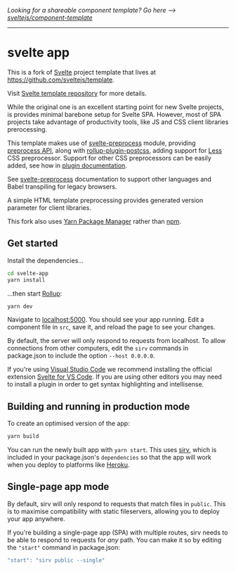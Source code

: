 *Looking for a shareable component template? Go here --> [sveltejs/component-template](https://github.com/sveltejs/component-template)*

---

# svelte app

This is a fork of [Svelte](https://svelte.dev) project template that lives at https://github.com/sveltejs/template.


Visit [Svelte template repository](https://github.com/sveltejs/template) for more details.

While the original one is an excellent starting point for new Svelte projects, is provides minimal barebone setup for Svelte SPA. However, most of SPA projects take advantage of productivity tools, like JS and CSS client libraries prerocessing.

This template makes use of [svelte-preprocess](https://github.com/sveltejs/svelte-preprocess) module, providing [preprocess API](https://svelte.dev/docs#svelte_preprocess), along with [rollup-plugin-postcss](https://github.com/egoist/rollup-plugin-postcss), adding support for [Less](http://lesscss.org/) CSS preprocessor. Support for other CSS preprocessors can be easily added, see how in [plugin documentation](https://www.npmjs.com/package/rollup-plugin-postcss).

See [svelte-preprocess](https://www.npmjs.com/package/svelte-preprocess) documentation to support other languages and Babel transpiling for legacy browsers.

A simple HTML template preprocessing provides generated version parameter for client libraries.

This fork also uses [Yarn Package Manager](https://yarnpkg.com/) rather than [npm](https://www.npmjs.com/).


## Get started

Install the dependencies...

```bash
cd svelte-app
yarn install
```

...then start [Rollup](https://rollupjs.org):

```bash
yarn dev
```

Navigate to [localhost:5000](http://localhost:5000). You should see your app running. Edit a component file in `src`, save it, and reload the page to see your changes.

By default, the server will only respond to requests from localhost. To allow connections from other computers, edit the `sirv` commands in package.json to include the option `--host 0.0.0.0`.

If you're using [Visual Studio Code](https://code.visualstudio.com/) we recommend installing the official extension [Svelte for VS Code](https://marketplace.visualstudio.com/items?itemName=svelte.svelte-vscode). If you are using other editors you may need to install a plugin in order to get syntax highlighting and intellisense.

## Building and running in production mode

To create an optimised version of the app:

```bash
yarn build
```

You can run the newly built app with `yarn start`. This uses [sirv](https://github.com/lukeed/sirv), which is included in your package.json's `dependencies` so that the app will work when you deploy to platforms like [Heroku](https://heroku.com).


## Single-page app mode

By default, sirv will only respond to requests that match files in `public`. This is to maximise compatibility with static fileservers, allowing you to deploy your app anywhere.

If you're building a single-page app (SPA) with multiple routes, sirv needs to be able to respond to requests for *any* path. You can make it so by editing the `"start"` command in package.json:

```js
"start": "sirv public --single"
```

